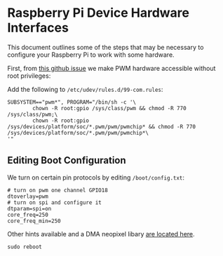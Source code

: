 ﻿# Raspberry Pi Device Hardware Interfaces 

This document outlines some of the steps that may be necessary to configure your Raspberry Pi to work with some hardware.

First, from [this github issue](https://github.com/raspberrypi/linux/issues/1983) we make PWM hardware accessible without root privileges:

Add the following to ``/etc/udev/rules.d/99-com.rules``:

```console
SUBSYSTEM=="pwm*", PROGRAM="/bin/sh -c '\
        chown -R root:gpio /sys/class/pwm && chmod -R 770 /sys/class/pwm;\
        chown -R root:gpio /sys/devices/platform/soc/*.pwm/pwm/pwmchip* && chmod -R 770 /sys/devices/platform/soc/*.pwm/pwm/pwmchip*\
'"
```
## Editing Boot Configuration

We turn on certain pin protocols by editing ``/boot/config.txt``:

```console
# turn on pwm one channel GPIO18
dtoverlay=pwm
# turn on spi and configure it
dtparam=spi=on
core_freq=250
core_freq_min=250
```

Other hints available and a DMA neopixel libary [are located here](https://github.com/jgarff/rpi_ws281x).

``sudo reboot``
